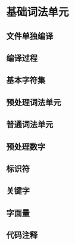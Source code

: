 # 基础词法单元

## 文件单独编译

## 编译过程

## 基本字符集

## 预处理词法单元

## 普通词法单元

## 预处理数字

## 标识符

## 关键字

## 字面量

## 代码注释